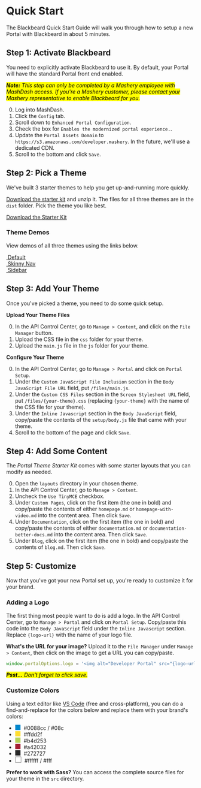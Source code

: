 # Quick Start

<style>
	.color-swatch {
		background-color: #f7f7f7;
		display: inline-block;
		height: 1em;
		margin-right: 5px;
		width: 1em;
	}
</style>

The Blackbeard Quick Start Guide will walk you through how to setup a new Portal with Blackbeard in about 5 minutes.

## Step 1: Activate Blackbeard

You need to explicitly activate Blackbeard to use it. By default, your Portal will have the standard Portal front end enabled.

<mark markdown="1">*__Note:__ This step can only be completed by a Mashery employee with MashDash access. If you're a Mashery customer, please contact your Mashery representative to enable Blackbeard for you.*</mark>

0. Log into MashDash.
0. Click the `Config` tab.
0. Scroll down to `Enhanced Portal Configuration`.
0. Check the box for `Enables the modernized portal experience.`.
0. Update the `Portal Assets Domain` to `https://s3.amazonaws.com/developer.mashery`. In the future, we'll use a dedicated CDN.
0. Scroll to the bottom and click `Save`.


## Step 2: Pick a Theme

We've built 3 starter themes to help you get up-and-running more quickly.

[Download the starter kit](https://github.com/mashery/portal-theme-starter-kit/archive/master.zip) and unzip it. The files for all three themes are in the `dist` folder. Pick the theme you like best.

<a class="btn btn-large" href="https://github.com/mashery/portal-theme-starter-kit/archive/master.zip">Download the Starter Kit</a>

<h3 class="h4">Theme Demos</h3>

View demos of all three themes using the links below.

<div class="row row-start-medium">
	<div class="grid-third margin-bottom">
		<a href="https://stagingcs1.mashery.com?theme=default">
			<img alt="" src="https://developer.mashery.com/files/sparrow.jpg">
			Default
		</a>
	</div>
	<div class="grid-third margin-bottom">
		<a href="https://stagingcs1.mashery.com?theme=skinny-nav">
			<img alt="" src="https://developer.mashery.com/files/skinny-nav.jpg">
			Skinny Nav
		</a>
	</div>
	<div class="grid-third margin-bottom">
		<a href="https://stagingcs1.mashery.com?theme=sidebar">
			<img alt="" src="https://developer.mashery.com/files/blackbeard.jpg">
			Sidebar
		</a>
	</div>
</div>

## Step 3: Add Your Theme

Once you've picked a theme, you need to do some quick setup.

**Upload Your Theme Files**

0. In the API Control Center, go to `Manage > Content`, and click on the `File Manager` button.
0. Upload the CSS file in the `css` folder for your theme.
0. Upload the `main.js` file in the `js` folder for your theme.

**Configure Your Theme**

0. In the API Control Center, go to `Manage > Portal` and click on `Portal Setup`.
0. Under the `Custom JavaScript File Inclusion` section in the `Body JavaScript File URL` field, put `/files/main.js`.
0. Under the `Custom CSS Files` section in the `Screen Stylesheet URL` field, put `/files/{your-theme}.css` (replacing `{your-theme}` with the name of the CSS file for your theme).
0. Under the `Inline Javascript` section in the `Body JavaScript` field, copy/paste the contents of the `setup/body.js` file that came with your theme.
0. Scroll to the bottom of the page and click `Save`.

## Step 4: Add Some Content

The *Portal Theme Starter Kit* comes with some starter layouts that you can modify as needed.

0. Open the `layouts` directory in your chosen theme.
0. In the API Control Center, go to `Manage > Content`.
0. Uncheck the `Use TinyMCE` checkbox.
0. Under `Custom Pages`, click on the first item (the one in bold) and copy/paste the contents of either `homepage.md` or `homepage-with-video.md` into the content area. Then click `Save`.
0. Under `Documentation`, click on the first item (the one in bold) and copy/paste the contents of either `documentation.md` or `documentation-better-docs.md` into the content area. Then click `Save`.
0. Under `Blog`, click on the first item (the one in bold) and copy/paste the contents of `blog.md`. Then click `Save`.

## Step 5: Customize

Now that you've got your new Portal set up, you're ready to customize it for your brand.

<h3 class="h3">Adding a Logo</h3>

The first thing most people want to do is add a logo. In the API Control Center, go to `Manage > Portal` and click on `Portal Setup`. Copy/paste this code into the `Body JavaScript` field under the `Inline Javascript` section. Replace `{logo-url}` with the name of your logo file.

**What's the URL for your image?** Upload it to the `File Manager` under `Manage > Content`, then click on the image to get a URL you can copy/paste.

```js
window.portalOptions.logo = '<img alt="Developer Portal" src="{logo-url}">';
```

<mark markdown="1">*__Psst...__ Don't forget to click save.*</mark>

<h3 class="h3">Customize Colors</h3>

Using a text editor like [VS Code](https://code.visualstudio.com) (free and cross-platform), you can do a find-and-replace for the colors below and replace them with your brand's colors:

- <span class="color-swatch" style="background-color: #0088cc;"></span> #0088cc / #08c
- <span class="color-swatch" style="background-color: #ffdd2f;"></span> #ffdd2f
- <span class="color-swatch" style="background-color: #b4d253;"></span> #b4d253
- <span class="color-swatch" style="background-color: #a42032;"></span> #a42032
- <span class="color-swatch" style="background-color: #272727;"></span> #272727
- <span class="color-swatch" style="background-color: #ffffff; border: 1px solid #808080;"></span> #ffffff / #fff

**Prefer to work with Sass?** You can access the complete source files for your theme in the `src` directory.